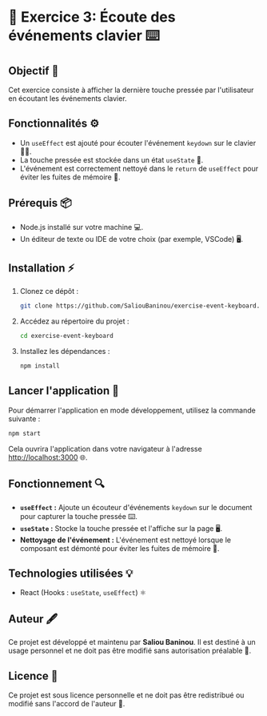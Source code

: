 
# 🔹 Exercice 3: Écoute des événements clavier ⌨️

## Objectif 🎯

Cet exercice consiste à afficher la dernière touche pressée par l'utilisateur en écoutant les événements clavier.

## Fonctionnalités ⚙️

- Un `useEffect` est ajouté pour écouter l'événement `keydown` sur le clavier 🧑‍💻.
- La touche pressée est stockée dans un état `useState` 🔑.
- L'événement est correctement nettoyé dans le `return` de `useEffect` pour éviter les fuites de mémoire 🧹.

## Prérequis 📦

- Node.js installé sur votre machine 💻.
- Un éditeur de texte ou IDE de votre choix (par exemple, VSCode) 🖥️.

## Installation ⚡

1. Clonez ce dépôt :
   ```bash
   git clone https://github.com/SaliouBaninou/exercise-event-keyboard.git
   ```
2. Accédez au répertoire du projet :
   ```bash
   cd exercise-event-keyboard
   ```
3. Installez les dépendances :
   ```bash
   npm install
   ```

## Lancer l'application 🚀

Pour démarrer l'application en mode développement, utilisez la commande suivante :

```bash
npm start
```

Cela ouvrira l'application dans votre navigateur à l'adresse [http://localhost:3000](http://localhost:3000) 🌐.

## Fonctionnement 🔍

- **`useEffect` :** Ajoute un écouteur d'événements `keydown` sur le document pour capturer la touche pressée ⌨️.
- **`useState` :** Stocke la touche pressée et l'affiche sur la page 🖥️.
- **Nettoyage de l'événement :** L'événement est nettoyé lorsque le composant est démonté pour éviter les fuites de mémoire 🧹.

## Technologies utilisées 💡

- React (Hooks : `useState`, `useEffect`) ⚛️

## Auteur 🖋️

Ce projet est développé et maintenu par **Saliou Baninou**. Il est destiné à un usage personnel et ne doit pas être modifié sans autorisation préalable 🛑.

## Licence 📜

Ce projet est sous licence personnelle et ne doit pas être redistribué ou modifié sans l'accord de l'auteur 🚫.

